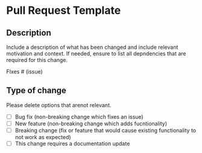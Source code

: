 # Pull Request Template

## Description

Include a description of what has been changed and include relevant motivation and context.
If needed, ensure to list all depndencies that are required for this change.

FIxes # (issue)

## Type of change

Please delete options that arenot relevant.

- [ ] Bug fix (non-breaking change which fixes an issue)
- [ ] New feature (non-breaking change which adds fucntionality)
- [ ] Breaking change (fix or feature that would cause existing functionality to not work as expected)
- [ ] This change requires a documentation update
